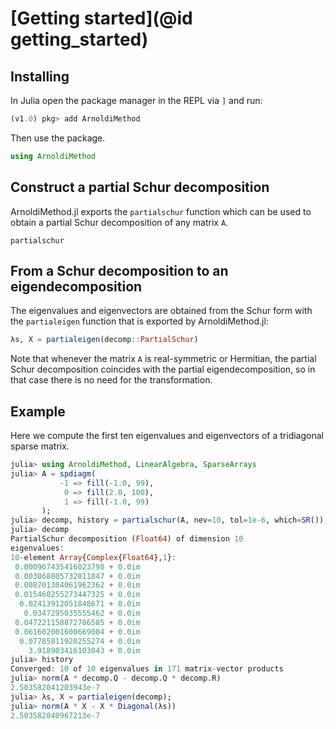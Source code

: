 # [Getting started](@id getting_started)

## Installing

In Julia open the package manager in the REPL via `]` and run:

```julia
(v1.0) pkg> add ArnoldiMethod
```

Then use the package.

```julia
using ArnoldiMethod
```

## Construct a partial Schur decomposition

ArnoldiMethod.jl exports the `partialschur` function which can be used to 
obtain a partial Schur decomposition of any matrix `A`.

```@docs
partialschur
```

## From a Schur decomposition to an eigendecomposition
The eigenvalues and eigenvectors are obtained from the Schur form with the 
`partialeigen` function that is exported by ArnoldiMethod.jl:

```julia
λs, X = partialeigen(decomp::PartialSchur)
```

Note that whenever the matrix `A` is real-symmetric or Hermitian, the partial 
Schur decomposition coincides with the partial eigendecomposition, so in that 
case there is no need for the transformation.

## Example

Here we compute the first ten eigenvalues and eigenvectors of a tridiagonal
sparse matrix.

```julia
julia> using ArnoldiMethod, LinearAlgebra, SparseArrays
julia> A = spdiagm(
           -1 => fill(-1.0, 99),
            0 => fill(2.0, 100), 
            1 => fill(-1.0, 99)
       );
julia> decomp, history = partialschur(A, nev=10, tol=1e-6, which=SR());
julia> decomp
PartialSchur decomposition (Float64) of dimension 10
eigenvalues:
10-element Array{Complex{Float64},1}:
 0.000967435416023798 + 0.0im
 0.003868805732811847 + 0.0im
 0.008701304061962362 + 0.0im
 0.015460255273447325 + 0.0im
  0.02413912051848671 + 0.0im
   0.0347295035555462 + 0.0im
 0.047221158872786585 + 0.0im
 0.061602001600669004 + 0.0im
  0.07785811920255274 + 0.0im
    3.918903416103043 + 0.0im
julia> history
Converged: 10 of 10 eigenvalues in 171 matrix-vector products
julia> norm(A * decomp.Q - decomp.Q * decomp.R)
2.503582041203943e-7
julia> λs, X = partialeigen(decomp);
julia> norm(A * X - X * Diagonal(λs))
2.503582040967213e-7
```

